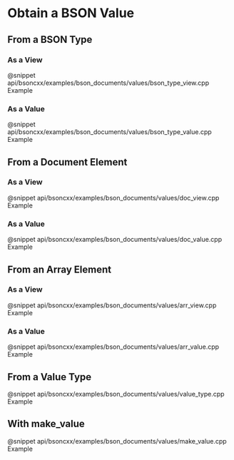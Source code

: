 # Obtain a BSON Value

## From a BSON Type

### As a View

@snippet api/bsoncxx/examples/bson_documents/values/bson_type_view.cpp Example

### As a Value
 
@snippet api/bsoncxx/examples/bson_documents/values/bson_type_value.cpp Example

## From a Document Element

### As a View

@snippet api/bsoncxx/examples/bson_documents/values/doc_view.cpp Example

### As a Value

@snippet api/bsoncxx/examples/bson_documents/values/doc_value.cpp Example

## From an Array Element

### As a View

@snippet api/bsoncxx/examples/bson_documents/values/arr_view.cpp Example

### As a Value

@snippet api/bsoncxx/examples/bson_documents/values/arr_value.cpp Example

## From a Value Type

@snippet api/bsoncxx/examples/bson_documents/values/value_type.cpp Example

## With make_value

@snippet api/bsoncxx/examples/bson_documents/values/make_value.cpp Example
